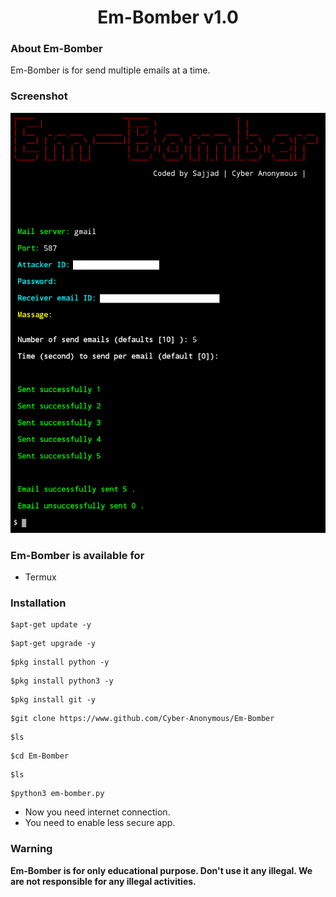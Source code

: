 <h1 Align="Center">Em-Bomber v1.0</h1>


### About Em-Bomber
Em-Bomber is for send multiple emails at a time.

### Screenshot
![](Image.jpg)

### Em-Bomber is available for
* Termux

### Installation
```
$apt-get update -y
```
```
$apt-get upgrade -y
```
```
$pkg install python -y
```
```
$pkg install python3 -y
```
```
$pkg install git -y
```
```
$git clone https://www.github.com/Cyber-Anonymous/Em-Bomber
```
```
$ls
```
```
$cd Em-Bomber
```
```
$ls
```
```
$python3 em-bomber.py
```
* Now you need internet connection.
* You need to enable less secure app.

### Warning
**Em-Bomber is for only educational purpose. Don't use it any illegal. We are not responsible for any illegal activities.**
